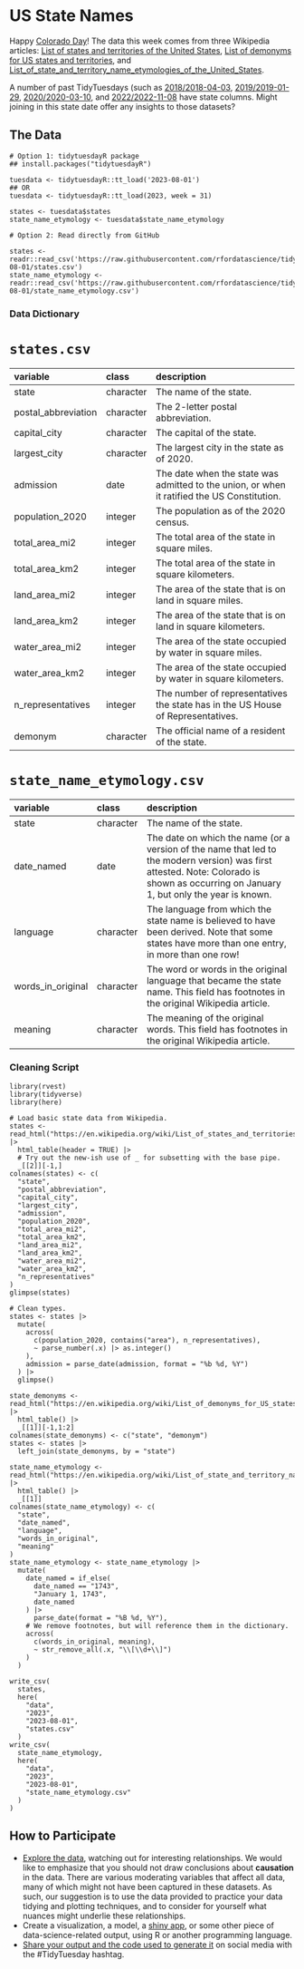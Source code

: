 # US State Names 

Happy [Colorado Day](https://www.timeanddate.com/holidays/us/colorado-day)! The data this week comes from three Wikipedia articles: [List of states and territories of the United States](https://en.wikipedia.org/wiki/List_of_states_and_territories_of_the_United_States), [List of demonyms for US states and territories](https://en.wikipedia.org/wiki/List_of_demonyms_for_US_states_and_territories), and [List_of_state_and_territory_name_etymologies_of_the_United_States](https://en.wikipedia.org/wiki/List_of_state_and_territory_name_etymologies_of_the_United_States).

A number of past TidyTuesdays (such as 
[2018/2018-04-03]("https://tidytues.day/2018/2018-04-03"), [2019/2019-01-29]("https://tidytues.day/2019/2019-01-29"), [2020/2020-03-10]("https://tidytues.day/2020/2020-03-10"), and [2022/2022-11-08]("https://tidytues.day/2022/2022-11-08") have state columns. Might joining in this state date offer any insights to those datasets?

## The Data

```{r}
# Option 1: tidytuesdayR package 
## install.packages("tidytuesdayR")

tuesdata <- tidytuesdayR::tt_load('2023-08-01')
## OR
tuesdata <- tidytuesdayR::tt_load(2023, week = 31)

states <- tuesdata$states
state_name_etymology <- tuesdata$state_name_etymology

# Option 2: Read directly from GitHub

states <- readr::read_csv('https://raw.githubusercontent.com/rfordatascience/tidytuesday/master/data/2023/2023-08-01/states.csv')
state_name_etymology <- readr::read_csv('https://raw.githubusercontent.com/rfordatascience/tidytuesday/master/data/2023/2023-08-01/state_name_etymology.csv')
```

### Data Dictionary

# `states.csv`

|variable            |class     |description         |
|:-------------------|:---------|:-------------------|
|state               |character |The name of the state. |
|postal_abbreviation |character |The 2-letter postal abbreviation. |
|capital_city        |character |The capital of the state. |
|largest_city        |character |The largest city in the state as of 2020. |
|admission           |date      |The date when the state was admitted to the union, or when it ratified the US Constitution. |
|population_2020     |integer   |The population as of the 2020 census. |
|total_area_mi2      |integer   |The total area of the state in square miles. |
|total_area_km2      |integer   |The total area of the state in square kilometers. |
|land_area_mi2       |integer   |The area of the state that is on land in square miles. |
|land_area_km2       |integer   |The area of the state that is on land in square kilometers. |
|water_area_mi2      |integer   |The area of the state occupied by water in square miles. |
|water_area_km2      |integer   |The area of the state occupied by water in square kilometers. |
|n_representatives   |integer   |The number of representatives the state has in the US House of Representatives. |
|demonym             |character |The official name of a resident of the state. |

# `state_name_etymology.csv`

|variable          |class     |description       |
|:-----------------|:---------|:-----------------|
|state             |character |The name of the state. |
|date_named        |date      |The date on which the name (or a version of the name that led to the modern version) was first attested. Note: Colorado is shown as occurring on January 1, but only the year is known. |
|language          |character |The language from which the state name is believed to have been derived. Note that some states have more than one entry, in more than one row! |
|words_in_original |character |The word or words in the original language that became the state name. This field has footnotes in the original Wikipedia article. |
|meaning           |character |The meaning of the original words. This field has footnotes in the original Wikipedia article. |


### Cleaning Script

```
library(rvest)
library(tidyverse)
library(here)

# Load basic state data from Wikipedia.
states <- read_html("https://en.wikipedia.org/wiki/List_of_states_and_territories_of_the_United_States") |> 
  html_table(header = TRUE) |> 
  # Try out the new-ish use of _ for subsetting with the base pipe.
  _[[2]][-1,]
colnames(states) <- c(
  "state",
  "postal_abbreviation",
  "capital_city",
  "largest_city",
  "admission",
  "population_2020",
  "total_area_mi2",
  "total_area_km2",
  "land_area_mi2",
  "land_area_km2",
  "water_area_mi2",
  "water_area_km2",
  "n_representatives"
)
glimpse(states)

# Clean types.
states <- states |> 
  mutate(
    across(
      c(population_2020, contains("area"), n_representatives),
      ~ parse_number(.x) |> as.integer()
    ),
    admission = parse_date(admission, format = "%b %d, %Y")
  ) |> 
  glimpse()

state_demonyms <- read_html("https://en.wikipedia.org/wiki/List_of_demonyms_for_US_states_and_territories") |> 
  html_table() |> 
  _[[1]][-1,1:2]
colnames(state_demonyms) <- c("state", "demonym")
states <- states |> 
  left_join(state_demonyms, by = "state")

state_name_etymology <- read_html("https://en.wikipedia.org/wiki/List_of_state_and_territory_name_etymologies_of_the_United_States") |> 
  html_table() |> 
  _[[1]]
colnames(state_name_etymology) <- c(
  "state",
  "date_named",
  "language",
  "words_in_original",
  "meaning"
)
state_name_etymology <- state_name_etymology |>
  mutate(
    date_named = if_else(
      date_named == "1743",
      "January 1, 1743",
      date_named
    ) |> 
      parse_date(format = "%B %d, %Y"),
    # We remove footnotes, but will reference them in the dictionary.
    across(
      c(words_in_original, meaning),
      ~ str_remove_all(.x, "\\[\\d+\\]")
    )
  )

write_csv(
  states,
  here(
    "data",
    "2023",
    "2023-08-01",
    "states.csv"
  )
write_csv(
  state_name_etymology,
  here(
    "data",
    "2023",
    "2023-08-01",
    "state_name_etymology.csv"
  )
)
```

## How to Participate

- [Explore the data](https://r4ds.hadley.nz/), watching out for interesting relationships. We would like to emphasize that you should not draw conclusions about **causation** in the data. There are various moderating variables that affect all data, many of which might not have been captured in these datasets. As such, our suggestion is to use the data provided to practice your data tidying and plotting techniques, and to consider for yourself what nuances might underlie these relationships.
- Create a visualization, a model, a [shiny app](https://shiny.posit.co/), or some other piece of data-science-related output, using R or another programming language.
- [Share your output and the code used to generate it](../../../sharing.md) on social media with the #TidyTuesday hashtag.
